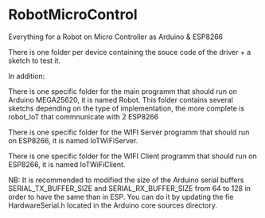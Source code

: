 # RobotMicroControl
Everything for a Robot on Micro Controller as Arduino &amp; ESP8266

There is one folder per device containing the souce code of the driver + a sketch to test it.

In addition:

  There is one specific folder for the main programm that should run on Arduino MEGA25620, it is named Robot.
  This folder contains several sketchs depending on the type of implementation, the more complete is robot_IoT that commnunicate with 2 ESP8266
  
  There is one specific folder for the WIFI Server programm that should run on ESP8266, it is named IoTWiFiServer.
  
  There is one specific folder for the WIFI Client programm that should run on ESP8266, it is named IoTWiFiClient.
  
  
  
  NB: It is recommended to modified the size of the Arduino serial buffers SERIAL_TX_BUFFER_SIZE and SERIAL_RX_BUFFER_SIZE from 64 to 128 in order to have the same than in ESP. You can do it by updating the fie HardwareSerial.h located in the Arduino core sources directory. 
